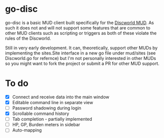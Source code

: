 # go-disc

go-disc is a basic MUD client built specifically for the [Discworld MUD](http://discworld.starturtle.net/lpc/). As such it does not and will not support some features that are common to other MUD clients such as scripting or triggers as both of these violate the rules of the Discworld.

Still in very early development. It can, theoretically, support other MUDs by implementing the sites.Site interface in a new go file under mud/sites (see Discworld.go for refernce) but I'm not personally interested in other MUDs so you might want to fork the project or submit a PR for other MUD support.

# To do
 - [x] Connect and receive data into the main window
 - [x] Editable command line in separate view
 - [ ] Password shadowing during login
 - [x] Scrollable command history
 - [ ] Tab completion - partially implemented
 - [ ] HP, GP, Burden meters in sidebar
 - [ ] Auto-mapping
